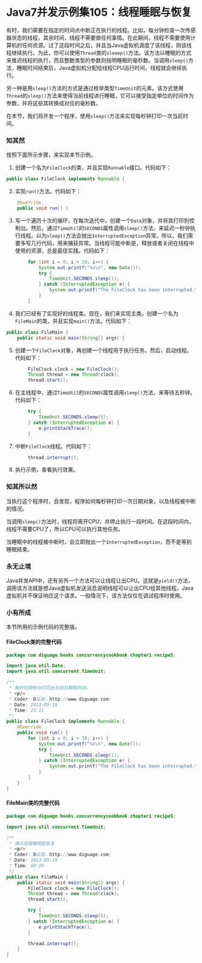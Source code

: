 # Java7并发示例集105：线程睡眠与恢复

有时，我们需要在指定的时间点中断正在执行的线程。比如，每分钟检查一次传感器状态的线程，其余时间，线程不需要做任何事情。在此期间，线程不需要使用计算机的任何资源。过了这段时间之后，并且当Java虚拟机调度了该线程，则该线程继续执行。为此，你可以使用`Thread`类的`sleeep()`方法。该方法以睡眠的方式来推迟线程的执行，而且整数类型的参数则指明睡眠的毫秒数。当调用`sleep()`方法，睡眠时间结束后，Java虚拟机分配给线程CPU运行时间，线程就会继续执行。

另一种是用`sleep()`方法的方式是通过枚举类型`TimeUnit`的元素。该方式使用`Thread`的`sleep()`方法来使得当前线程进行睡眠，它可以接受指定单位的时间作为参数，并将这些其转换成对应的毫秒数。

在本节，我们将开发一个程序，使用`sleep()`方法来实现每秒钟打印一次当前时间。


### 知其然

按照下面所示步骤，来实现本节示例。

1. 创建一个名为`FileClock`的类，并且实现`Runnable`接口。代码如下：
```Java
public class FileClock implements Runnable {
```

2. 实现`run()`方法。代码如下：
```Java
    @Override
    public void run() {
```

3. 写一个遍历十次的循环，在每次迭代中，创建一个`Date`对象，并将其打印到控制台。然后，通过`TimeUtil`的`SECONDS`属性调用`sleep()`方法，来延迟一秒钟执行线程。以为`sleep()`方法会抛出`InterruptedException`异常。所以，我们需要多写几行代码，用来捕获异常。当线程可能中断是，释放或者关闭在线程中使用的资源，总是最佳实践。代码如下：
```Java
        for (int i = 0; i < 10; i++) {
            System.out.printf("%s\n", new Date());
            try {
                TimeUnit.SECONDS.sleep(1);
            } catch (InterruptedException e) {
                System.out.printf("The FileClock has been interrupted.\n");
            }
        }
```

4. 我们已经有了实现好的线程类。现在，我们来实现主类。创建一个名为`FileMain`的类，并且实现`main()`方法。代码如下：
```Java
public class FileMain {
    public static void main(String[] args) {
```

5. 创建一个`FileClock`对象，再创建一个线程用于执行任务。然后，启动线程。代码如下：
```Java
        FileClock clock = new FileClock();
        Thread thread = new Thread(clock);
        thread.start();
```

6. 在主线程中，通过`TimeUtil`的`SECONDS`属性调用`sleep()`方法，来等待五秒钟。代码如下：
```Java
        try {
            TimeUnit.SECONDS.sleep(5);
        } catch (InterruptedException e) {
            e.printStackTrace();
        }
```

7. 中断`FileClock`线程。代码如下：
```Java
        thread.interrupt();
```

8. 执行示例，查看执行效果。


### 知其所以然

当执行这个程序时，会发现，程序如何每秒钟打印一次日期对象，以及线程被中断的情况。

当调用`sleep()`方法时，线程将离开CPU，并停止执行一段时间。在这段时间内，线程不需要CPU了，所以CPU可以执行其他任务。

当睡眠中的线程被中断时，会立即抛出一个`InterruptedException`，而不是等到睡眠结束。


### 永无止境

Java并发API中，还有另外一个方法可以让线程让出CPU。这就是`yield()`方法，调用该方法就是想Java虚拟机发送消息说明线程可以让出CPU给其他线程。Java虚拟机并不保证响应这个请求。一般情况下，该方法仅仅在调试程序时使用。


### 小有所成

本节所用的示例代码的完整版。

#### FileClock类的完整代码
```Java
package com.diguage.books.concurrencycookbook.chapter1.recipe5;

import java.util.Date;
import java.util.concurrent.TimeUnit;

/**
 * 每秒向控制台打印出当前日期和时间。
 * <p/>
 * Coder: D瓜哥，http://www.diguage.com/
 * Date: 2013-09-18
 * Time: 23:11
 */
public class FileClock implements Runnable {
    @Override
    public void run() {
        for (int i = 0; i < 10; i++) {
            System.out.printf("%s\n", new Date());
            try {
                TimeUnit.SECONDS.sleep(1);
            } catch (InterruptedException e) {
                System.out.printf("The FileClock has been interrupted.\n");
            }
        }
    }
}
```

#### FileMain类的完整代码
```Java
package com.diguage.books.concurrencycookbook.chapter1.recipe5;

import java.util.concurrent.TimeUnit;

/**
 * 演示线程睡眠和恢复
 * <p/>
 * Coder: D瓜哥，http://www.diguage.com/
 * Date: 2013-09-19
 * Time: 00:29
 */
public class FileMain {
    public static void main(String[] args) {
        FileClock clock = new FileClock();
        Thread thread = new Thread(clock);
        thread.start();

        try {
            TimeUnit.SECONDS.sleep(5);
        } catch (InterruptedException e) {
            e.printStackTrace();
        }

        thread.interrupt();
    }
}
```
